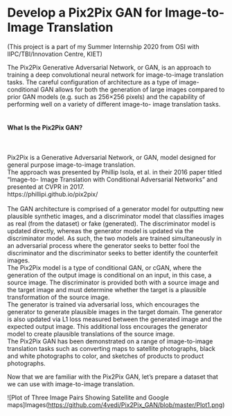 
# Develop a Pix2Pix GAN for Image-to-Image Translation </br>
(This project is a part of my Summer Internship 2020 from OSI with IIPC/TBI/Innovation Centre, KIET) </br>

The Pix2Pix Generative Adversarial Network, or GAN, is an approach to training a deep convolutional neural network for image-to-image translation tasks.
The careful configuration of architecture as a type of image-conditional GAN allows for both the generation of large images compared to prior GAN models (e.g. such as 256×256 pixels) and the capability of performing well on a variety of different image-to- image translation tasks.
</br></br></brr>

<h4>What Is the Pix2Pix GAN? </h4></br></br>
Pix2Pix is a Generative Adversarial Network, or GAN, model designed for general purpose image-to-image translation. </br>
The approach was presented by Phillip Isola, et al. in their 2016 paper titled “Image-to- Image Translation with Conditional Adversarial Networks” and presented at CVPR in 2017.</br>
https://phillipi.github.io/pix2pix/ </br></br>
The GAN architecture is comprised of a generator model for outputting new plausible synthetic images, and a discriminator model that classifies images as real (from the dataset) or fake (generated). The discriminator model is updated directly, whereas the generator model is updated via the discriminator model. As such, the two models are trained simultaneously in an adversarial process where the generator seeks to better fool the discriminator and the discriminator seeks to better identify the counterfeit images. </br>
The Pix2Pix model is a type of conditional GAN, or cGAN, where the generation of the output image is conditional on an input, in this case, a source image. The discriminator is provided both with a source image and the target image and must determine whether the target is a plausible transformation of the source image. </br>
The generator is trained via adversarial loss, which encourages the generator to generate plausible images in the target domain. The generator is also updated via L1 loss measured between the generated image and the expected output image. This additional loss encourages the generator model to create plausible translations of the source image. </br>
The Pix2Pix GAN has been demonstrated on a range of image-to-image translation tasks such as converting maps to satellite photographs, black and white photographs to color, and sketches of products to product photographs. </br>
     
Now that we are familiar with the Pix2Pix GAN, let’s prepare a dataset that we can use with image-to-image translation.</br>

![Plot of Three Image Pairs Showing Satellite and Google maps]Images(https://github.com/4vedi/Pix2Pix_GAN/blob/master/Plot1.png)
